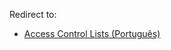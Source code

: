 Redirect to:

*   [Access Control Lists (Português)](/index.php/Access_Control_Lists_(Portugu%C3%AAs) "Access Control Lists (Português)")